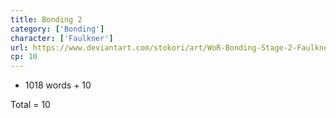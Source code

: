 ```yaml
---
title: Bonding 2
category: ['Bonding']
character: ['Faulkner']
url: https://www.deviantart.com/stokori/art/WoR-Bonding-Stage-2-Faulkner-1114789159
cp: 10
---
```


- 1018 words + 10

Total = 10